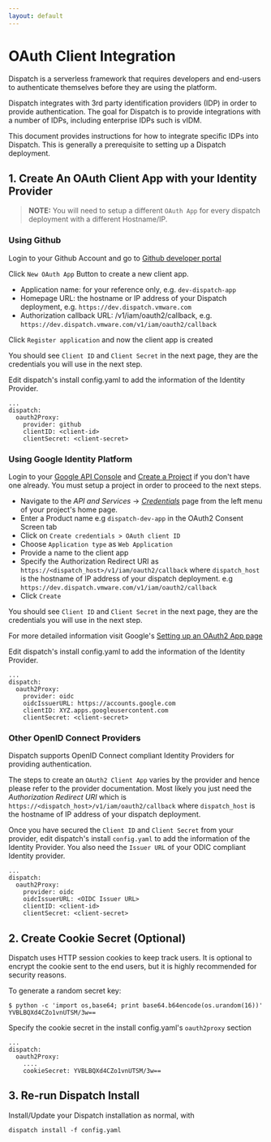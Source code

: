 ```yaml
---
layout: default
---
```

# OAuth Client Integration

Dispatch is a serverless framework that requires developers and end-users to authenticate themselves before they are
using the platform.

Dispatch integrates with 3rd party identification providers (IDP) in order to provide authentication.  The goal for
Dispatch is to provide integrations with a number of IDPs, including enterprise IDPs such is vIDM.

This document provides instructions for how to integrate specific IDPs into Dispatch.  This is generally a prerequisite
to setting up a Dispatch deployment.

## 1. Create An OAuth Client App with your Identity Provider

> **NOTE:** You will need to setup a different `OAuth App` for every dispatch deployment with a different Hostname/IP.

### Using Github

Login to your Github Account and go to [Github developer portal](https://github.com/settings/developers)

Click ``New OAuth App`` Button to create a new client app.

- Application name: for your reference only, e.g. ``dev-dispatch-app``
- Homepage URL: the hostname or IP address of your Dispatch deployment, e.g. ``https://dev.dispatch.vmware.com``
- Authorization callback URL: <homepage-url>/v1/iam/oauth2/callback, e.g. ``https://dev.dispatch.vmware.com/v1/iam/oauth2/callback``

Click ``Register application`` and now the client app is created

You should see ``Client ID`` and ``Client Secret`` in the next page, they are the credentials you will use in the next
step.

Edit dispatch's install config.yaml to add the information of the Identity Provider.


```
...
dispatch:
  oauth2Proxy:
    provider: github
    clientID: <client-id>
    clientSecret: <client-secret>
```

### Using Google Identity Platform

Login to your [Google API Console](https://console.developers.google.com/) and [Create a Project](https://console.developers.google.com/projectcreate) if you don't have one already. You must setup a project in order to proceed to the next steps. 

* Navigate to the _API and Services_ -> _[Credentials](https://console.developers.google.com/apis/credentials)_ page from the left menu of your project's home page.
* Enter a Product name e.g ``dispatch-dev-app`` in the OAuth2 Consent Screen tab
* Click on ``Create credentials > OAuth client ID``
* Choose ``Application type`` as ``Web Application``
* Provide a name to the client app
* Specify the Authorization Redirect URI as ``https://<dispatch_host>/v1/iam/oauth2/callback`` where ``dispatch_host`` is the hostname of IP address of your dispatch deployment. e.g ``https://dev.dispatch.vmware.com/v1/iam/oauth2/callback``
* Click ``Create``

You should see ``Client ID`` and ``Client Secret`` in the next page, they are the credentials you will use in the next
step. 

For more detailed information visit Google's [Setting up an OAuth2 App page](https://developers.google.com/identity/protocols/OpenIDConnect#appsetup)

Edit dispatch's install config.yaml to add the information of the Identity Provider.

```
...
dispatch:
  oauth2Proxy:
    provider: oidc
    oidcIssuerURL: https://accounts.google.com
    clientID: XYZ.apps.googleusercontent.com
    clientSecret: <client-secret>
```

###  Other OpenID Connect Providers

Dispatch supports OpenID Connect compliant Identity Providers for providing authentication.

The steps to create an ``OAuth2 Client App`` varies by the provider and hence please refer to the provider documentation.
Most likely you just need the _Authorization Redirect URI_ which is ``https://<dispatch_host>/v1/iam/oauth2/callback`` where ``dispatch_host`` is the hostname of IP address of your dispatch deployment.

Once you have secured the ``Client ID`` and ``Client Secret`` from your provider,
edit dispatch's install `config.yaml` to add the information of the Identity Provider. You also need the `Issuer URL` of your ODIC compliant Identity provider.

```
...
dispatch:
  oauth2Proxy:
    provider: oidc
    oidcIssuerURL: <OIDC Issuer URL>
    clientID: <client-id>
    clientSecret: <client-secret>
```
 

## 2. Create Cookie Secret (Optional)

Dispatch uses HTTP session cookies to keep track users. It is optional to encrypt the cookie sent to the end users, but it is highly recommended for security reasons.

To generate a random secret key:
```
$ python -c 'import os,base64; print base64.b64encode(os.urandom(16))'
YVBLBQXd4CZo1vnUTSM/3w==
```

Specify the cookie secret in the install config.yaml's `oauth2proxy` section
```
...
dispatch:
  oauth2Proxy:
    ....
    cookieSecret: YVBLBQXd4CZo1vnUTSM/3w==
```

## 3. Re-run Dispatch Install

Install/Update your Dispatch installation as normal, with
```
dispatch install -f config.yaml
```









